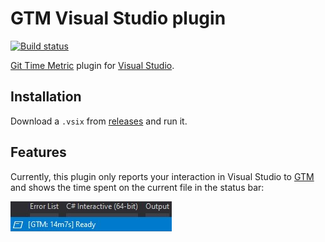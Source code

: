 # GTM Visual Studio plugin

[![Build
status](https://dev.azure.com/jjones/gtm-visualstudio-plugin/_apis/build/status/gtm-visualstudio-plugin-CI?branchName=master)](https://dev.azure.com/jjones/gtm-visualstudio-plugin/_build/latest?definitionId=21&branchName=master)

[Git Time Metric](https://github.com/git-time-metric/gtm) plugin for [Visual
Studio](https://visualstudio.com/).

## Installation

Download a `.vsix` from
[releases](https://github.com/jjonescz/gtm-visualstudio-plugin/releases) and run
it.

## Features

Currently, this plugin only reports your interaction in Visual Studio to
[GTM]((https://github.com/git-time-metric/gtm)) and shows the time spent on the
current file in the status bar:

![GTM time in status bar](img/status-bar.png)
